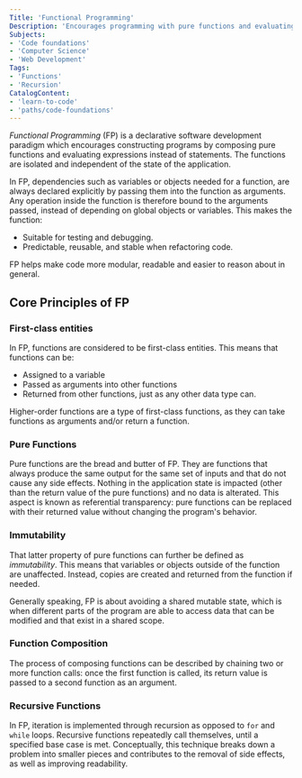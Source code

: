 ```yaml
---
Title: 'Functional Programming'
Description: 'Encourages programming with pure functions and evaluating expressions instead of statements.'
Subjects:
- 'Code foundations'
- 'Computer Science'
- 'Web Development'
Tags:
- 'Functions'
- 'Recursion'
CatalogContent:
- 'learn-to-code'
- 'paths/code-foundations'
---
```


_Functional Programming_ (FP) is a declarative software development paradigm which encourages constructing programs by composing pure functions and evaluating expressions instead of statements. The functions are isolated and independent of the state of the application. 

In FP, dependencies such as variables or objects needed for a function, are always declared explicitly by passing them into the function as arguments. Any operation inside the function is therefore bound to the arguments passed, instead of depending on global objects or variables. This makes the function:

- Suitable for testing and debugging.
- Predictable, reusable, and stable when refactoring code.

FP helps make code more modular, readable and easier to reason about in general. 

## Core Principles of FP

### First-class entities

In FP, functions are considered to be first-class entities. This means that functions can be:

- Assigned to a variable
- Passed as arguments into other functions
- Returned from other functions, just as any other data type can. 

Higher-order functions are a type of first-class functions, as they can take functions as arguments and/or return a function.

### Pure Functions

Pure functions are the bread and butter of FP. They are functions that always produce the same output for the same set of inputs and that do not cause any side effects. Nothing in the application state is impacted (other than the return value of the pure functions) and no data is alterated. This aspect is known as referential transparency: pure functions can be replaced with their returned value without changing the program's behavior.

### Immutability

That latter property of pure functions can further be defined as _immutability_. This means that variables or objects outside of the function are unaffected. Instead, copies are created and returned from the function if needed.

Generally speaking, FP is about avoiding a shared mutable state, which is when different parts of the program are able to access data that can be modified and that exist in a shared scope.

### Function Composition

The process of composing functions can be described by chaining two or more function calls: once the first function is called, its return value is passed to a second function as an argument.

### Recursive Functions

In FP, iteration is implemented through recursion as opposed to `for` and `while` loops. Recursive functions repeatedly call themselves, until a specified base case is met. Conceptually, this technique breaks down a problem into smaller pieces and contributes to the removal of side effects, as well as improving readability.